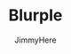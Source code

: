 ---
title: Blurple
author: JimmyHere
github: https://github.com/AltenGD/
description_markdown: >-
  This theme is for the third year anniversery of Discord!
download: https://github.com/JimmyHere/Blurple
demo: https://cdn.rawgit.com/JimmyHere/Blurple/master/Blurple.theme.css
support: https://github.com/JimmyHere/Blurple/issues
style: dark
tags:
images:
  - name: Blurple Preview
    image: https://i.imgur.com/P8hIGRi.png
layout: product
ghcommentid: 8
---